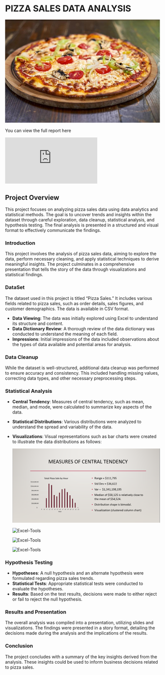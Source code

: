 # PIZZA SALES DATA ANALYSIS

![Excel-Tools](images/Pizza.jpg)

 You can view the full report here
 
![PDF Preview](https://github.com/dr-mburu-analyst/Excel-Tools/blob/main/Pizza%20Sales%20Data%20Analysis.pdf)

## Project Overview

This project focuses on analyzing pizza sales data using data analytics and statistical methods. 
The goal is to uncover trends and insights within the dataset through careful exploration, data cleanup, statistical analysis, and hypothesis testing. 
The final analysis is presented in a structured and visual format to effectively communicate the findings.

### Introduction
This project involves the analysis of pizza sales data, aiming to explore the data, perform necessary cleaning, and apply statistical techniques
to derive meaningful insights. The project culminates in a comprehensive presentation that tells the story of the data through visualizations and statistical findings.

### DataSet
The dataset used in this project is titled “Pizza Sales.” It includes various fields related to pizza sales, such as order details, sales figures, and customer demographics.
The data is available in CSV format.

- **Data Viewing**: The data was initially explored using Excel to understand its structure and content.
- **Data Dictionary Review**: A thorough review of the data dictionary was conducted to understand the meaning of each field.
- **Impressions**: Initial impressions of the data included observations about the types of data available and potential areas for analysis.

### Data Cleanup
While the dataset is well-structured, additional data cleanup was performed to ensure accuracy and consistency.
This included handling missing values, correcting data types, and other necessary preprocessing steps.

### Statistical Analysis
- **Central Tendency**: Measures of central tendency, such as mean, median, and mode, were calculated to summarize key aspects of the data.
- **Statistical Distributions**: Various distributions were analyzed to understand the spread and variability of the data.
- **Visualizations**: Visual representations such as bar charts were created to illustrate the data distributions as follows:

  ![Excel-Tools](images/Measures%20of%20Central%20Tendency.png)

  ![Excel-Tools](https://images/Measures%20of%20Central%20Tendency.png)

  ![Excel-Tools](https://images/Measures%20of%20Central%20Tendency.png)

  ![Excel-Tools](https://images/Measures%20of%20Central%20Tendency.png)

### Hypothesis Testing 
- **Hypotheses**: A null hypothesis and an alternate hypothesis were formulated regarding pizza sales trends.
- **Statistical Tests**: Appropriate statistical tests were conducted to evaluate the hypotheses.
- **Results**: Based on the test results, decisions were made to either reject or fail to reject the null hypothesis.
  
### Results and Presentation
The overall analysis was compiled into a presentation, utilizing slides and visualizations. 
The findings were presented in a story format, detailing the decisions made during the analysis and the implications of the results.

### Conclusion
The project concludes with a summary of the key insights derived from the analysis. These insights could be used to inform business decisions related to pizza sales.

